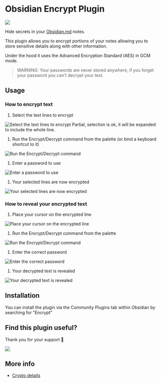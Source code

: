 # Obsidian Encrypt Plugin

<a href="https://www.buymeacoffee.com/cleon"><img src="https://img.buymeacoffee.com/button-api/?text=Buy me a coffee&emoji=&slug=cleon&button_colour=FFDD00&font_colour=000000&font_family=Cookie&outline_colour=000000&coffee_colour=ffffff"></a>

Hide secrets in your [Obsidian.md](https://obsidian.md/) notes.

This plugin allows you to encrypt portions of your notes allowing you to store sensitive details along with other information.

Under the hood it uses the Advanced Encryption Standard (AES) in GCM mode.

> WARNING: Your passwords are never stored anywhere, if you forget your password you can't decrypt your text.

## Usage

### How to encrypt text

1. Select the text lines to encrypt  
<img alt="Select the text lines to encrypt" src="https://raw.githubusercontent.com/meld-cp/obsidian-encrypt/main/docs/assets/eg_e_text.png" /> 
Partial, selection is ok, it will be expanded to include the whole line.

1. Run the Encrypt/Decrypt command from the palette (or bind a keyboard shortcut to it)  
<img alt="Run the Encrypt/Decrypt command" src="https://raw.githubusercontent.com/meld-cp/obsidian-encrypt/main/docs/assets/eg_ed_cp.png" /> 

1. Enter a password to use  
<img alt="Enter a password to use" src="https://raw.githubusercontent.com/meld-cp/obsidian-encrypt/main/docs/assets/eg_ed_pw.png" /> 

1. Your selected lines are now encrypted  
<img alt="Your selected lines are now encrypted" src="https://raw.githubusercontent.com/meld-cp/obsidian-encrypt/main/docs/assets/eg_e_r.png" /> 

<!-- TODO: add gif -->

### How to reveal your encrypted text
1. Place your cursor on the encrypted line  
<img alt="Place your cursor on the encrypted line" src="https://raw.githubusercontent.com/meld-cp/obsidian-encrypt/main/docs/assets/eg_d_text.png" /> 

1. Run the Encrypt/Decrypt command from the palette  
<img alt="Run the Encrypt/Decrypt command" src="https://raw.githubusercontent.com/meld-cp/obsidian-encrypt/main/docs/assets/eg_ed_cp.png" /> 

1. Enter the correct password  
<img alt="Enter the correct password" src="https://raw.githubusercontent.com/meld-cp/obsidian-encrypt/main/docs/assets/eg_ed_pw.png" /> 

1. Your decrypted text is revealed  
<img alt="Your decrypted text is revealed" src="https://raw.githubusercontent.com/meld-cp/obsidian-encrypt/main/docs/assets/eg_d_r.png" /> 

<!-- TODO: add gif -->

## Installation

You can install the plugin via the Community Plugins tab within Obsidian by searching for "Encrypt"


## Find this plugin useful?

Thank you for your support 🙏

<a href="https://www.buymeacoffee.com/cleon"><img src="https://img.buymeacoffee.com/button-api/?text=Buy me a coffee&emoji=&slug=cleon&button_colour=FFDD00&font_colour=000000&font_family=Cookie&outline_colour=000000&coffee_colour=ffffff"></a>

## More info
- [Crypto details](https://github.com/meld-cp/obsidian-encrypt/blob/main/docs/crypto-details.md)
